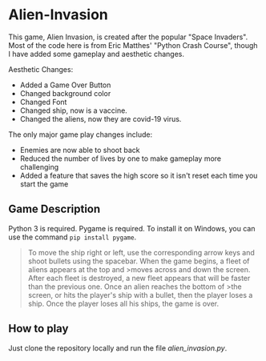 # Alien-Invasion
This game, Alien Invasion, is created after the popular "Space Invaders". Most of the code here is from Eric Matthes' "Python Crash Course", though I have added  some gameplay and aesthetic changes.

Aesthetic Changes:
* Added a Game Over Button
* Changed background color
* Changed Font
* Changed ship, now is a vaccine.
* Changed the aliens, now they are covid-19 virus.

The only major game play changes include:
* Enemies are now able to shoot back
* Reduced the number of lives by one to make gameplay more challenging
* Added a feature that saves the high score so it isn't reset each time you start the game



## Game Description
  
Python 3 is required.
Pygame is required. To install it on Windows, you can use the command `pip install pygame`.

>To move the ship right or left, use the corresponding arrow keys and shoot bullets using the spacebar. When the game begins, a fleet of aliens appears at the top and >moves across and down the screen. After each fleet is destroyed, a new fleet appears that will be faster than the previous one. Once an alien reaches the bottom of >the screen, or hits the player's ship with a bullet, then the player loses a ship. Once the player loses all his ships, the game is over.

## How to play

Just clone the repository locally and run the file *alien_invasion.py*.